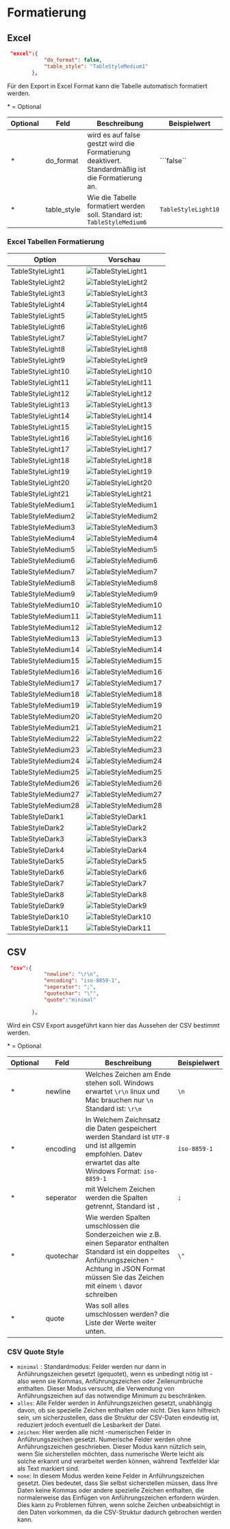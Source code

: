 
# Formatierung
## Excel
``` JSON title="Konfiguration der csv Exportdatei:"
 "excel":{
            "do_format": false,
            "table_style": "TableStyleMedium1"
        },
```
Für den Export in Excel Format kann die Tabelle automatisch formatiert werden.

\* = Optional

| Optional | Feld        | Beschreibung                                                                                      | Beispielwert     |
| -------- | ----------- | ------------------------------------------------------------------------------------------------- | ---------------- |
| *        | do_format   | wird es auf false gestzt wird die Formatierung deaktivert. Standardmäßig ist die Formatierung an. | ```false``       |
| *        | table_style | Wie die Tabelle formatiert werden soll. Standard ist: ```TableStyleMedium6```                                                           | ```TableStyleLight10``` |

### Excel Tabellen Formatierung
| Option                   | Vorschau                                         |
| ------------------------ | ------------------------------------------------ |
| TableStyleLight1   | ![TableStyleLight1](img/TableStyleLight1.png)     |
| TableStyleLight2   | ![TableStyleLight2](img/TableStyleLight2.png)     |
| TableStyleLight3   | ![TableStyleLight3](img/TableStyleLight3.png)     |
| TableStyleLight4   | ![TableStyleLight4](img/TableStyleLight4.png)     |
| TableStyleLight5   | ![TableStyleLight5](img/TableStyleLight5.png)     |
| TableStyleLight6   | ![TableStyleLight6](img/TableStyleLight6.png)     |
| TableStyleLight7   | ![TableStyleLight7](img/TableStyleLight7.png)     |
| TableStyleLight8   | ![TableStyleLight8](img/TableStyleLight8.png)     |
| TableStyleLight9   | ![TableStyleLight9](img/TableStyleLight9.png)     |
| TableStyleLight10  | ![TableStyleLight10](img/TableStyleLight10.png)   |
| TableStyleLight11  | ![TableStyleLight11](img/TableStyleLight11.png)   |
| TableStyleLight12  | ![TableStyleLight12](img/TableStyleLight12.png)   |
| TableStyleLight13  | ![TableStyleLight13](img/TableStyleLight13.png)   |
| TableStyleLight14  | ![TableStyleLight14](img/TableStyleLight14.png)   |
| TableStyleLight15  | ![TableStyleLight15](img/TableStyleLight15.png)   |
| TableStyleLight16  | ![TableStyleLight16](img/TableStyleLight16.png)   |
| TableStyleLight17  | ![TableStyleLight17](img/TableStyleLight17.png)   |
| TableStyleLight18  | ![TableStyleLight18](img/TableStyleLight18.png)   |
| TableStyleLight19  | ![TableStyleLight19](img/TableStyleLight19.png)   |
| TableStyleLight20  | ![TableStyleLight20](img/TableStyleLight20.png)   |
| TableStyleLight21  | ![TableStyleLight21](img/TableStyleLight21.png)   |
| TableStyleMedium1  | ![TableStyleMedium1](img/TableStyleMedium1.png)   |
| TableStyleMedium2  | ![TableStyleMedium2](img/TableStyleMedium2.png)   |
| TableStyleMedium3  | ![TableStyleMedium3](img/TableStyleMedium3.png)   |
| TableStyleMedium4  | ![TableStyleMedium4](img/TableStyleMedium4.png)   |
| TableStyleMedium5  | ![TableStyleMedium5](img/TableStyleMedium5.png)   |
| TableStyleMedium6  | ![TableStyleMedium6](img/TableStyleMedium6.png)   |
| TableStyleMedium7  | ![TableStyleMedium7](img/TableStyleMedium7.png)   |
| TableStyleMedium8  | ![TableStyleMedium8](img/TableStyleMedium8.png)   |
| TableStyleMedium9  | ![TableStyleMedium9](img/TableStyleMedium9.png)   |
| TableStyleMedium10 | ![TableStyleMedium10](img/TableStyleMedium10.png) |
| TableStyleMedium11 | ![TableStyleMedium11](img/TableStyleMedium11.png) |
| TableStyleMedium12 | ![TableStyleMedium12](img/TableStyleMedium12.png) |
| TableStyleMedium13 | ![TableStyleMedium13](img/TableStyleMedium13.png) |
| TableStyleMedium14 | ![TableStyleMedium14](img/TableStyleMedium14.png) |
| TableStyleMedium15 | ![TableStyleMedium15](img/TableStyleMedium15.png) |
| TableStyleMedium16 | ![TableStyleMedium16](img/TableStyleMedium16.png) |
| TableStyleMedium17 | ![TableStyleMedium17](img/TableStyleMedium17.png) |
| TableStyleMedium18 | ![TableStyleMedium18](img/TableStyleMedium18.png) |
| TableStyleMedium19 | ![TableStyleMedium19](img/TableStyleMedium19.png) |
| TableStyleMedium20 | ![TableStyleMedium20](img/TableStyleMedium20.png) |
| TableStyleMedium21 | ![TableStyleMedium21](img/TableStyleMedium21.png) |
| TableStyleMedium22 | ![TableStyleMedium22](img/TableStyleMedium22.png) |
| TableStyleMedium23 | ![TableStyleMedium23](img/TableStyleMedium23.png) |
| TableStyleMedium24 | ![TableStyleMedium24](img/TableStyleMedium24.png) |
| TableStyleMedium25 | ![TableStyleMedium25](img/TableStyleMedium25.png) |
| TableStyleMedium26 | ![TableStyleMedium26](img/TableStyleMedium26.png) |
| TableStyleMedium27 | ![TableStyleMedium27](img/TableStyleMedium27.png) |
| TableStyleMedium28 | ![TableStyleMedium28](img/TableStyleMedium28.png) |
| TableStyleDark1    | ![TableStyleDark1](img/TableStyleDark1.png)       |
| TableStyleDark2    | ![TableStyleDark2](img/TableStyleDark2.png)       |
| TableStyleDark3    | ![TableStyleDark3](img/TableStyleDark3.png)       |
| TableStyleDark4    | ![TableStyleDark4](img/TableStyleDark4.png)       |
| TableStyleDark5    | ![TableStyleDark5](img/TableStyleDark5.png)       |
| TableStyleDark6    | ![TableStyleDark6](img/TableStyleDark6.png)       |
| TableStyleDark7    | ![TableStyleDark7](img/TableStyleDark7.png)       |
| TableStyleDark8    | ![TableStyleDark8](img/TableStyleDark8.png)       |
| TableStyleDark9    | ![TableStyleDark9](img/TableStyleDark9.png)       |
| TableStyleDark10   | ![TableStyleDark10](img/TableStyleDark10.png)     |
| TableStyleDark11   | ![TableStyleDark11](img/TableStyleDark11.png)     |

## CSV
``` JSON title="Konfiguration der csv Exportdatei:"
 "csv":{
            "newline": "\r\n",
            "encoding": "iso-8859-1",
            "seperator": ";",
            "quotechar": "\"",
            "quote":"minimal"

        },
```

Wird ein CSV Export ausgeführt kann hier das Aussehen der CSV bestimmt werden. 

\* = Optional

| Optional | Feld      | Beschreibung                                                                                                                                                                                                               | Beispielwert     |
| -------- | --------- | -------------------------------------------------------------------------------------------------------------------------------------------------------------------------------------------------------------------------- | ---------------- |
| *        | newline   | Welches Zeichen am Ende stehen soll. Windows erwartet ```\r\n``` linux und Mac brauchen nur ```\n```   Standard ist:    ```\r\n```                                                                                         | ```\n```         |
| *        | encoding  | In Welchem Zeichnsatz die Daten gespeichert werden Standard ist ```UTF-8``` und ist allgemin empfohlen.  Datev erwartet das alte Windows Format:  ```iso-8859-1```                                                         | ```iso-8859-1``` |
| *        | seperator | mit Welchem Zeichen werden die Spalten getrennt, Standard ist ```,```                                                                                                                                                      | ```;```          |
| *        | quotechar | Wie werden Spalten umschlossen die Sonderzeichen wie z.B. einen Separator enthalten  Standard ist ein doppeltes Anführungszeichen ```"```  Achtung in JSON Format müssen Sie das Zeichen mit einem ```\``` davor schreiben | ```\"```         |
| *        | quote     | Was soll alles umschlossen werden? die Liste der Werte weiter unten.                                                                                                                                                       |


### CSV Quote Style


- ```minimal``` : Standardmodus: Felder werden nur dann in Anführungszeichen gesetzt (gequotet), wenn es unbedingt nötig ist - also wenn sie Kommas, Anführungszeichen oder Zeilenumbrüche enthalten. Dieser Modus versucht, die Verwendung von Anführungszeichen auf das notwendige Minimum zu beschränken.
- ```alles```: Alle Felder werden in Anführungszeichen gesetzt, unabhängig davon, ob sie spezielle Zeichen enthalten oder nicht. Dies kann hilfreich sein, um sicherzustellen, dass die Struktur der CSV-Daten eindeutig ist, reduziert jedoch eventuell die Lesbarkeit der Datei.
- ```zeichen```: Hier werden alle nicht -numerischen Felder in Anführungszeichen gesetzt. Numerische Felder werden ohne Anführungszeichen geschrieben. Dieser Modus kann nützlich sein, wenn Sie sicherstellen möchten, dass numerische Werte leicht als solche erkannt und verarbeitet werden können, während Textfelder klar als Text markiert sind.
- ```none```: In diesem Modus werden keine Felder in Anführungszeichen gesetzt. Dies bedeutet, dass Sie selbst sicherstellen müssen, dass Ihre Daten keine Kommas oder andere spezielle Zeichen enthalten, die normalerweise das Einfügen von Anführungszeichen erfordern würden. Dies kann zu Problemen führen, wenn solche Zeichen unbeabsichtigt in den Daten vorkommen, da die CSV-Struktur dadurch gebrochen werden kann.

